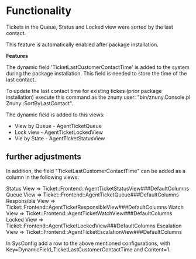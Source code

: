 # Functionality

Tickets in the Queue, Status and Locked view were sorted by the last contact.

This feature is automatically enabled after package installation.


**Features**

The dynamic field 'TicketLastCustomerContactTime' is added to the system during the package installation. This field is needed to store the time of the last contact.

To update the last contact time for existing tickes (prior package installation) execute this command as the znuny user: "bin/znuny.Console.pl Znuny::SortByLastContact".

The dynamic field is added to this views:
* View by Queue - AgentTicketQueue
* Lock view - AgentTicketLockedView
* Vie by State - AgentTicketStatusView

## further adjustments

In addition, the field "TicketLastCustomerContactTime" can be added as a column in the following views:

Status View      => Ticket::Frontend::AgentTicketStatusView###DefaultColumns
Queue View       => Ticket::Frontend::AgentTicketQueue###DefaultColumns
Responsible View => Ticket::Frontend::AgentTicketResponsibleView###DefaultColumns
Watch View       => Ticket::Frontend::AgentTicketWatchView###DefaultColumns
Locked View      => Ticket::Frontend::AgentTicketLockedView###DefaultColumns
Escalation View  => Ticket::Frontend::AgentTicketEscalationView###DefaultColumns

In SysConfig add a row to the above mentioned configurations, with Key=DynamicField_TicketLastCustomerContactTime and Content=1.
